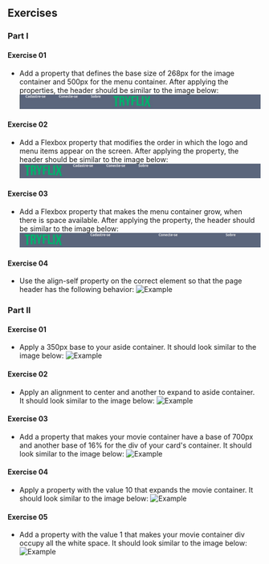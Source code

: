 ## Exercises

### Part I

#### Exercise 01
- Add a property that defines the base size of 268px for the image container and 500px for the menu container. After applying the properties, the header should be similar to the image below:
![Example](images/image-01.jpeg)

#### Exercise 02
- Add a Flexbox property that modifies the order in which the logo and menu items appear on the screen. After applying the property, the header should be similar to the image below:
![Example](images/image-02.jpeg)

#### Exercise 03
- Add a Flexbox property that makes the menu container grow, when there is space available. After applying the property, the header should be similar to the image below:
![Example](images/image-03.jpeg)

#### Exercise 04
- Use the align-self property on the correct element so that the page header has the following behavior:
![Example](../images-02/image-04.jpeg)

### Part II

#### Exercise 01
- Apply a 350px base to your aside container. It should look similar to the image below:
![Example](part-02/images/image-01.jpeg)

#### Exercise 02
- Apply an alignment to center and another to expand to aside container. It should look similar to the image below:
![Example](part-02/images/image-02.jpeg)

#### Exercise 03
- Add a property that makes your movie container have a base of 700px and another base of 16% for the div of your card's container. It should look similar to the image below:
![Example](part-02/images/image-03.jpeg)

#### Exercise 04
- Apply a property with the value 10 that expands the movie container. It should look similar to the image below:
![Example](part-02/images/image-04.jpeg)

#### Exercise 05
- Add a property with the value 1 that makes your movie container div occupy all the white space. It should look similar to the image below:
![Example](part-02/images/image-05.jpeg)
